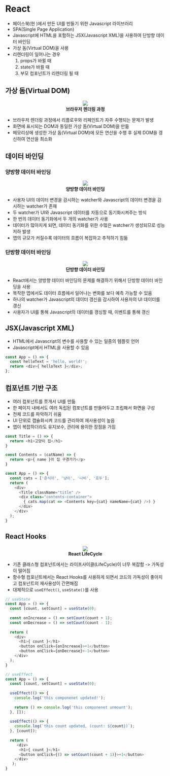 # React

- 페이스북(현 )에서 만든 UI를 만들기 위한 Javascript 라이브러리
- SPA(Single Page Application)
- Javascript에 HTML을 포함하는 JSX(Javascript XML)을 사용하여 단방향 데이터 바인딩
- 가상 돔(Virtual DOM)을 사용
- 리렌더링이 일어나는 경우
  1. props가 바뀔 때
  2. state가 바뀔 때
  3. 부모 컴포넌트가 리렌더링 될 때

## 가상 돔(Virtual DOM)

<p align="center">
  <img src="https://user-images.githubusercontent.com/55550439/156565548-a2385238-b40a-45d5-9261-62308393624e.png" />
  <br>
  <b>브라우저 렌더링 과정</b>
</p>

- 브라우저 렌더링 과정에서 리플로우와 리페인트가 자주 수행되는 문제가 발생
- 화면에 표시되는 DOM과 동일한 가상 돔(Virtual DOM)을 만듦
- 메모리상에 생성한 가상 돔(Virtual DOM)에 모든 연산을 수행 후 실제 DOM을 갱신하여 연산을 최소화

## 데이터 바인딩

### 양방향 데이터 바인딩

<p align="center">
  <img src="https://user-images.githubusercontent.com/55550439/156566599-ddd3fe9c-5bce-474c-9c86-0f69165bd5d5.png" />
  <br>
  <b>양방향 데이터 바인딩</b>
</p>

- 사용자 UI의 데이터 변경을 감시하는 watcher와 Javascript의 데이터 변경을 감시하는 watcher가 존재
- 두 watcher가 UI와 Javascript 데이터를 자동으로 동기화시켜주는 방식
- 한 번의 데이터 동기화에서 두 개의 watcher가 사용
- 데이터가 많아지게 되면, 데이터 동기화를 위한 수많은 watcher가 생성되므로 성능 저하 발생
- 앱의 규모가 커질수록 데이터의 흐름이 복잡하고 추적하기 힘듦

### 단방향 데이터 바인딩

<p align="center">
  <img src="https://user-images.githubusercontent.com/55550439/156566698-4ac2b11b-4dfd-45a8-8483-f96baa51237f.png" />
  <br>
  <b>단방향 데이터 바인딩</b>
</p>

- React에서는 양방향 데이터 바인딩의 문제를 해결하기 위해서 단방향 데이터 바인딩을 사용
- 복작한 앱에서도 데이터 흐름에서 일어나는 변화를 보다 예측 가능할 수 있음
- 하나의 watcher가 Javascript의 데이터 갱신을 감시하여 사용자의 UI 데이터를 갱신
- 사용자가 UI를 통해 Javascript의 데이터를 갱싱할 때, 이벤트를 통해 갱신

## JSX(Javascript XML)

- HTML에서 Javascript의 변수를 사용할 수 있는 일종의 템플릿 언어
- Javascript에서 HTML을 사용할 수 있음
```Javascript
const App = () => {
  const helloText = 'hello, world!';
  return <div>{ helloText }</div>;
};
```

## 컴포넌트 기반 구조

- 여러 컴포넌트를 쪼개서 UI를 만듦
- 한 페이지 내에서도 여러 독립된 컴포넌트를 만들어두고 조립해서 화면을 구성
- 전체 코드를 파악하기 쉬움
- UI 단위로 캡슐화시켜 코드를 관리하여 재사용성이 높음
- 앱이 복잡하더라도 유지보수, 관리에 용이한 장점을 가짐
```Javascript
const Title = () => {
  return <h1>고양이 집</h1>
}

const Contents = (catName) => {
  return <p>{ name }이 집 구경가기</p>
}

const App = () => {
  const cats = ['춘식이', '냥이', '나비', '호두'];
  return (
    <div>
      <Title className="title" />
      <div class="contents-container">
        { cats.map(cat => <Contents key={cat} nameName={cat} />) }
      </div>
    </div>
  );
}
```

## React Hooks

<p align="center">
  <img src="https://user-images.githubusercontent.com/55550439/156569089-0b870bad-4c86-4e18-b842-8432dbacbac1.png" />
  <br>
  <b>React LifeCycle</b>
</p>

- 기존 클래스형 컴포넌트에서는 라이프사이클(LifeCycle)이 너무 복잡함 -> 가독성이 떨어짐
- 함수형 컴포넌트에서는 React Hooks를 사용하게 되면서 코드의 가독성이 좋아지고 컴포넌트의 재사용성이 간편해짐
- 대체적으로 `useEffect()`, `useState()`를 사용
```Javascript
// useState
const App = () => {
  const [count, setCount] = useState(0);
  
  const onIncrease = () => setCount(count + 1);
  const onDecrease = () => setCount(count - 1);
 
  return (
    <div>
      <h1>{ count }</h1>
      <button onClick={onIncrease}>+1</button>
      <button onClick={onDecrease}>-1</button>
    </div>
  );
}

// useEffect
const App = () => {
  const [count, setCount] = useState(0);
  
  useEffect(() => {
    console.log('this componenet updated!');
    
    return () => console.log('this componenet unmount');
  }, []);
  
  useEffect(() => {
    console.log(`this count updated, (count: ${count})`);
  }, [count]);
  
  return (
     <div>
      <h1>{ count }</h1>
      <button onClick={() => setCount(count + 1)}>+1</button>
    </div>
   );
}
```
